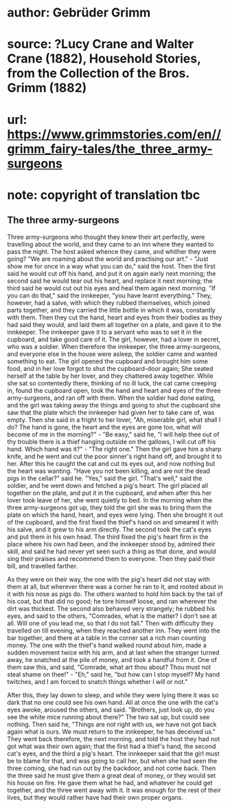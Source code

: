 # author: Gebrüder Grimm
# source: ?Lucy Crane and Walter Crane (1882), Household Stories, from the Collection of the Bros. Grimm (1882)
# url: https://www.grimmstories.com/en//grimm_fairy-tales/the_three_army-surgeons
# note: copyright of translation tbc

## The three army-surgeons 

Three army-surgeons who thought they knew their art perfectly, were
travelling about the world, and they came to an inn where they wanted to
pass the night. The host asked whence they came, and whither they were
going? "We are roaming about the world and practising our art." -
"Just show me for once in a way what you can do," said the host. Then
the first said he would cut off his hand, and put it on again early next
morning; the second said he would tear out his heart, and replace it
next morning; the third said he would cut out his eyes and heal them
again next morning. "If you can do that," said the innkeeper, "you
have learnt everything." They, however, had a salve, with which they
rubbed themselves, which joined parts together, and they carried the
little bottle in which it was, constantly with them. Then they cut the
hand, heart and eyes from their bodies as they had said they would, and
laid them all together on a plate, and gave it to the innkeeper. The
innkeeper gave it to a servant who was to set it in the cupboard, and
take good care of it. The girl, however, had a lover in secret, who was
a soldier. When therefore the innkeeper, the three army-surgeons, and
everyone else in the house were asleep, the soldier came and wanted
something to eat. The girl opened the cupboard and brought him some
food, and in her love forgot to shut the cupboard-door again; She seated
herself at the table by her lover, and they chattered away together.
While she sat so contentedly there, thinking of no ill luck, the cat
came creeping in, found the cupboard open, took the hand and heart and
eyes of the three army-surgeons, and ran off with them. When the soldier
had done eating, and the girl was taking away the things and going to
shut the cupboard she saw that the plate which the innkeeper had given
her to take care of, was empty. Then she said in a fright to her lover,
"Ah, miserable girl, what shall I do? The hand is gone, the heart and
the eyes are gone too, what will become of me in the morning?" - "Be
easy," said he, "I will help thee out of thy trouble there is a thief
hanging outside on the gallows, I will cut off his hand. Which hand was
it?" - "The right one." Then the girl gave him a sharp knife, and he
went and cut the poor sinner's right hand off, and brought it to her.
After this he caught the cat and cut its eyes out, and now nothing but
the heart was wanting. "Have you not been killing, and are not the dead
pigs in the cellar?" said he. "Yes," said the girl. "That's well,"
said the soldier, and he went down and fetched a pig's heart. The girl
placed all together on the plate, and put it in the cupboard, and when
after this her lover took leave of her, she went quietly to bed.
In the morning when the three army-surgeons got up, they told the girl
she was to bring them the plate on which the hand, heart, and eyes were
lying. Then she brought it out of the cupboard, and the first fixed the
thief's hand on and smeared it with his salve, and it grew to his arm
directly. The second took the cat's eyes and put them in his own head.
The third fixed the pig's heart firm in the place where his own had
been, and the innkeeper stood by, admired their skill, and said he had
never yet seen such a thing as that done, and would sing their praises
and recommend them to everyone. Then they paid their bill, and travelled
farther.

As they were on their way, the one with the pig's heart did not stay
with them at all, but wherever there was a corner he ran to it, and
rooted about in it with his nose as pigs do. The others wanted to hold
him back by the tail of his coat, but that did no good; he tore himself
loose, and ran wherever the dirt was thickest. The second also behaved
very strangely; he rubbed his eyes, and said to the others, "Comrades,
what is the matter? I don't see at all. Will one of you lead me, so
that I do not fall." Then with difficulty they travelled on till
evening, when they reached another inn. They went into the bar together,
and there at a table in the corner sat a rich man counting money. The
one with the thief's hand walked round about him, made a sudden
movement twice with his arm, and at last when the stranger turned away,
he snatched at the pile of money, and took a handful from it. One of
them saw this, and said, "Comrade, what art thou about? Thou must not
steal shame on thee!" - "Eh," said he, "but how can I stop myself?
My hand twitches, and I am forced to snatch things whether I will or
not."

After this, they lay down to sleep, and while they were lying there it
was so dark that no one could see his own hand. All at once the one with
the cat's eyes awoke, aroused the others, and said. "Brothers, just
look up, do you see the white mice running about there?" The two sat
up, but could see nothing. Then said he, "Things are not right with us,
we have not got back again what is ours. We must return to the
innkeeper, he has deceived us." They went back therefore, the next
morning, and told the host they had not got what was their own again;
that the first had a thief's hand, the second cat's eyes, and the
third a pig's heart. The innkeeper said that the girl must be to blame
for that, and was going to call her, but when she had seen the three
coming, she had run out by the backdoor, and not come back. Then the
three said he must give them a great deal of money, or they would set
his house on fire. He gave them what he had, and whatever he could get
together, and the three went away with it. It was enough for the rest of
their lives, but they would rather have had their own proper organs.

